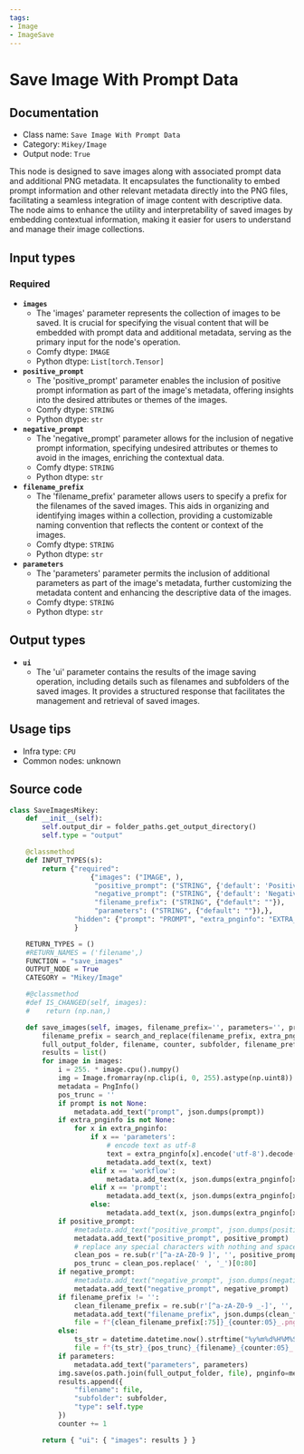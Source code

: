 ```yaml
---
tags:
- Image
- ImageSave
---
```


# Save Image With Prompt Data
## Documentation
- Class name: `Save Image With Prompt Data`
- Category: `Mikey/Image`
- Output node: `True`

This node is designed to save images along with associated prompt data and additional PNG metadata. It encapsulates the functionality to embed prompt information and other relevant metadata directly into the PNG files, facilitating a seamless integration of image content with descriptive data. The node aims to enhance the utility and interpretability of saved images by embedding contextual information, making it easier for users to understand and manage their image collections.
## Input types
### Required
- **`images`**
    - The 'images' parameter represents the collection of images to be saved. It is crucial for specifying the visual content that will be embedded with prompt data and additional metadata, serving as the primary input for the node's operation.
    - Comfy dtype: `IMAGE`
    - Python dtype: `List[torch.Tensor]`
- **`positive_prompt`**
    - The 'positive_prompt' parameter enables the inclusion of positive prompt information as part of the image's metadata, offering insights into the desired attributes or themes of the images.
    - Comfy dtype: `STRING`
    - Python dtype: `str`
- **`negative_prompt`**
    - The 'negative_prompt' parameter allows for the inclusion of negative prompt information, specifying undesired attributes or themes to avoid in the images, enriching the contextual data.
    - Comfy dtype: `STRING`
    - Python dtype: `str`
- **`filename_prefix`**
    - The 'filename_prefix' parameter allows users to specify a prefix for the filenames of the saved images. This aids in organizing and identifying images within a collection, providing a customizable naming convention that reflects the content or context of the images.
    - Comfy dtype: `STRING`
    - Python dtype: `str`
- **`parameters`**
    - The 'parameters' parameter permits the inclusion of additional parameters as part of the image's metadata, further customizing the metadata content and enhancing the descriptive data of the images.
    - Comfy dtype: `STRING`
    - Python dtype: `str`
## Output types
- **`ui`**
    - The 'ui' parameter contains the results of the image saving operation, including details such as filenames and subfolders of the saved images. It provides a structured response that facilitates the management and retrieval of saved images.
## Usage tips
- Infra type: `CPU`
- Common nodes: unknown


## Source code
```python
class SaveImagesMikey:
    def __init__(self):
        self.output_dir = folder_paths.get_output_directory()
        self.type = "output"

    @classmethod
    def INPUT_TYPES(s):
        return {"required":
                    {"images": ("IMAGE", ),
                     "positive_prompt": ("STRING", {'default': 'Positive Prompt'}),
                     "negative_prompt": ("STRING", {'default': 'Negative Prompt'}),
                     "filename_prefix": ("STRING", {"default": ""}),
                     "parameters": ("STRING", {"default": ""}),},
                "hidden": {"prompt": "PROMPT", "extra_pnginfo": "EXTRA_PNGINFO"},
                }

    RETURN_TYPES = ()
    #RETURN_NAMES = ('filename',)
    FUNCTION = "save_images"
    OUTPUT_NODE = True
    CATEGORY = "Mikey/Image"

    #@classmethod
    #def IS_CHANGED(self, images):
    #    return (np.nan,)

    def save_images(self, images, filename_prefix='', parameters='', prompt=None, extra_pnginfo=None, positive_prompt='', negative_prompt=''):
        filename_prefix = search_and_replace(filename_prefix, extra_pnginfo, prompt)
        full_output_folder, filename, counter, subfolder, filename_prefix = get_save_image_path(filename_prefix, self.output_dir, images[0].shape[1], images[0].shape[0])
        results = list()
        for image in images:
            i = 255. * image.cpu().numpy()
            img = Image.fromarray(np.clip(i, 0, 255).astype(np.uint8))
            metadata = PngInfo()
            pos_trunc = ''
            if prompt is not None:
                metadata.add_text("prompt", json.dumps(prompt))
            if extra_pnginfo is not None:
                for x in extra_pnginfo:
                    if x == 'parameters':
                        # encode text as utf-8
                        text = extra_pnginfo[x].encode('utf-8').decode('utf-8')
                        metadata.add_text(x, text)
                    elif x == 'workflow':
                        metadata.add_text(x, json.dumps(extra_pnginfo[x]))
                    elif x == 'prompt':
                        metadata.add_text(x, json.dumps(extra_pnginfo[x]))
                    else:
                        metadata.add_text(x, json.dumps(extra_pnginfo[x], ensure_ascii=False))
            if positive_prompt:
                #metadata.add_text("positive_prompt", json.dumps(positive_prompt, ensure_ascii=False))
                metadata.add_text("positive_prompt", positive_prompt)
                # replace any special characters with nothing and spaces with _
                clean_pos = re.sub(r'[^a-zA-Z0-9 ]', '', positive_prompt)
                pos_trunc = clean_pos.replace(' ', '_')[0:80]
            if negative_prompt:
                #metadata.add_text("negative_prompt", json.dumps(negative_prompt, ensure_ascii=False))
                metadata.add_text("negative_prompt", negative_prompt)
            if filename_prefix != '':
                clean_filename_prefix = re.sub(r'[^a-zA-Z0-9 _-]', '', filename_prefix)
                metadata.add_text("filename_prefix", json.dumps(clean_filename_prefix, ensure_ascii=False))
                file = f"{clean_filename_prefix[:75]}_{counter:05}_.png"
            else:
                ts_str = datetime.datetime.now().strftime("%y%m%d%H%M%S")
                file = f"{ts_str}_{pos_trunc}_{filename}_{counter:05}_.png"
            if parameters:
                metadata.add_text("parameters", parameters)
            img.save(os.path.join(full_output_folder, file), pnginfo=metadata, compress_level=4)
            results.append({
                "filename": file,
                "subfolder": subfolder,
                "type": self.type
            })
            counter += 1

        return { "ui": { "images": results } }

```
